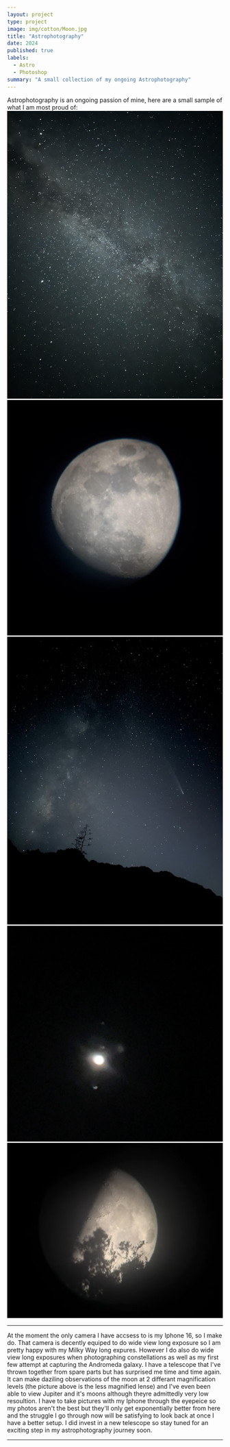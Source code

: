 ```yaml
---
layout: project
type: project
image: img/cotton/Moon.jpg
title: "Astrophotography"
date: 2024
published: true
labels:
  - Astro
  - Photoshop
summary: "A small collection of my ongoing Astrophotography"
---
```





Astrophotography is an ongoing passion of mine, here are a small sample of what I am most proud of:
<img class="img-fluid" src="../img/cotton/Milkyway.jpg">
<img class="img-fluid" src="../img/cotton/Moon.jpg">
<img class="img-fluid" src="../img/cotton/milkycomet.jpg">
<img class="img-fluid" src="../img/cotton/jupiteranmoons.jpg">
<img class="img-fluid" src="../img/cotton/moonset.png">
<hr>

<p>
At the moment the only camera I have accsess to is my Iphone 16, so I make do. That camera is decently equiped to do wide view long exposure so I am pretty happy with my Milky Way long expures. However I do also do wide view long exposures when photographing constellations as well as my first few attempt at capturing the Andromeda galaxy. I have a telescope that I've thrown together from spare parts but has surprised me time and time again. It can make daziling observations of the moon at 2 differant magnification levels (the picture above is the less magnified lense) and I've even been able to view Jupiter and it's moons although theyre admittedly very low resoultion. I have to take pictures with my Iphone through the eyepeice so my photos aren't the best but they'll only get exponentially better from here and the struggle I go through now will be satisfying to look back at once I have a better setup. I did invest in a new telescope so stay tuned for an exciting step in my astrophotography journey soon.
</p>

<hr>
